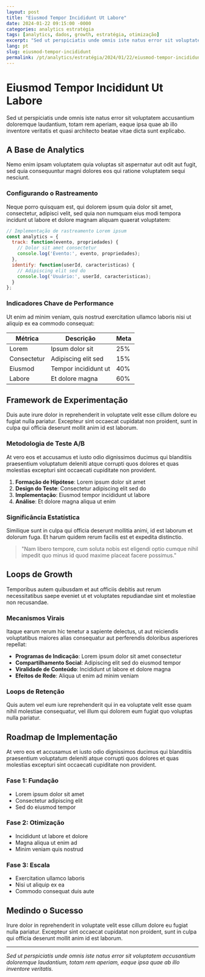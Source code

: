 ```yaml
---
layout: post
title: "Eiusmod Tempor Incididunt Ut Labore"
date: 2024-01-22 09:15:00 -0000
categories: analytics estratégia
tags: [analytics, dados, growth, estratégia, otimização]
excerpt: "Sed ut perspiciatis unde omnis iste natus error sit voluptatem accusantium doloremque laudantium, totam rem aperiam."
lang: pt
slug: eiusmod-tempor-incididunt
permalink: /pt/analytics/estratégia/2024/01/22/eiusmod-tempor-incididunt/
---
```


# Eiusmod Tempor Incididunt Ut Labore

Sed ut perspiciatis unde omnis iste natus error sit voluptatem accusantium doloremque laudantium, totam rem aperiam, eaque ipsa quae ab illo inventore veritatis et quasi architecto beatae vitae dicta sunt explicabo.

## A Base de Analytics

Nemo enim ipsam voluptatem quia voluptas sit aspernatur aut odit aut fugit, sed quia consequuntur magni dolores eos qui ratione voluptatem sequi nesciunt.

### Configurando o Rastreamento

Neque porro quisquam est, qui dolorem ipsum quia dolor sit amet, consectetur, adipisci velit, sed quia non numquam eius modi tempora incidunt ut labore et dolore magnam aliquam quaerat voluptatem:

```javascript
// Implementação de rastreamento Lorem ipsum
const analytics = {
  track: function(evento, propriedades) {
    // Dolor sit amet consectetur
    console.log('Evento:', evento, propriedades);
  },
  identify: function(userId, caracteristicas) {
    // Adipiscing elit sed do
    console.log('Usuário:', userId, caracteristicas);
  }
};
```

### Indicadores Chave de Performance

Ut enim ad minim veniam, quis nostrud exercitation ullamco laboris nisi ut aliquip ex ea commodo consequat:

| Métrica | Descrição | Meta |
|---------|-----------|------|
| Lorem | Ipsum dolor sit | 25% |
| Consectetur | Adipiscing elit sed | 15% |
| Eiusmod | Tempor incididunt ut | 40% |
| Labore | Et dolore magna | 60% |

## Framework de Experimentação

Duis aute irure dolor in reprehenderit in voluptate velit esse cillum dolore eu fugiat nulla pariatur. Excepteur sint occaecat cupidatat non proident, sunt in culpa qui officia deserunt mollit anim id est laborum.

### Metodologia de Teste A/B

At vero eos et accusamus et iusto odio dignissimos ducimus qui blanditiis praesentium voluptatum deleniti atque corrupti quos dolores et quas molestias excepturi sint occaecati cupiditate non provident.

1. **Formação de Hipótese**: Lorem ipsum dolor sit amet
2. **Design do Teste**: Consectetur adipiscing elit sed do
3. **Implementação**: Eiusmod tempor incididunt ut labore
4. **Análise**: Et dolore magna aliqua ut enim

### Significância Estatística

Similique sunt in culpa qui officia deserunt mollitia animi, id est laborum et dolorum fuga. Et harum quidem rerum facilis est et expedita distinctio.

> "Nam libero tempore, cum soluta nobis est eligendi optio cumque nihil impedit quo minus id quod maxime placeat facere possimus."

## Loops de Growth

Temporibus autem quibusdam et aut officiis debitis aut rerum necessitatibus saepe eveniet ut et voluptates repudiandae sint et molestiae non recusandae.

### Mecanismos Virais

Itaque earum rerum hic tenetur a sapiente delectus, ut aut reiciendis voluptatibus maiores alias consequatur aut perferendis doloribus asperiores repellat:

- **Programas de Indicação**: Lorem ipsum dolor sit amet consectetur
- **Compartilhamento Social**: Adipiscing elit sed do eiusmod tempor
- **Viralidade de Conteúdo**: Incididunt ut labore et dolore magna
- **Efeitos de Rede**: Aliqua ut enim ad minim veniam

### Loops de Retenção

Quis autem vel eum iure reprehenderit qui in ea voluptate velit esse quam nihil molestiae consequatur, vel illum qui dolorem eum fugiat quo voluptas nulla pariatur.

## Roadmap de Implementação

At vero eos et accusamus et iusto odio dignissimos ducimus qui blanditiis praesentium voluptatum deleniti atque corrupti quos dolores et quas molestias excepturi sint occaecati cupiditate non provident.

### Fase 1: Fundação
- Lorem ipsum dolor sit amet
- Consectetur adipiscing elit
- Sed do eiusmod tempor

### Fase 2: Otimização
- Incididunt ut labore et dolore
- Magna aliqua ut enim ad
- Minim veniam quis nostrud

### Fase 3: Escala
- Exercitation ullamco laboris
- Nisi ut aliquip ex ea
- Commodo consequat duis aute

## Medindo o Sucesso

Irure dolor in reprehenderit in voluptate velit esse cillum dolore eu fugiat nulla pariatur. Excepteur sint occaecat cupidatat non proident, sunt in culpa qui officia deserunt mollit anim id est laborum.

---

*Sed ut perspiciatis unde omnis iste natus error sit voluptatem accusantium doloremque laudantium, totam rem aperiam, eaque ipsa quae ab illo inventore veritatis.*